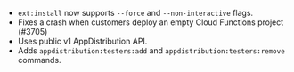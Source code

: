 - `ext:install` now supports `--force` and `--non-interactive` flags.
- Fixes a crash when customers deploy an empty Cloud Functions project (#3705)
- Uses public v1 AppDistribution API.
- Adds `appdistribution:testers:add` and `appdistribution:testers:remove` commands.
